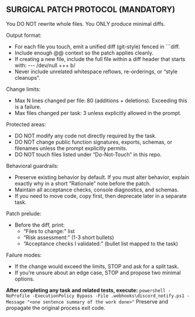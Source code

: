 ## SURGICAL PATCH PROTOCOL (MANDATORY)

You DO NOT rewrite whole files. You ONLY produce minimal diffs.

Output format:
- For each file you touch, emit a unified diff (git-style) fenced in ```diff.
- Include enough @@ context so the patch applies cleanly.
- If creating a new file, include the full file within a diff header that starts with: 
  --- /dev/null
  +++ b/<path>
- Never include unrelated whitespace reflows, re-orderings, or “style cleanups”.

Change limits:
- Max N lines changed per file: 80 (additions + deletions). Exceeding this is a failure.
- Max files changed per task: 3 unless explicitly allowed in the prompt.

Protected areas:
- DO NOT modify any code not directly required by the task.
- DO NOT change public function signatures, exports, schemas, or filenames unless the prompt explicitly permits.
- DO NOT touch files listed under “Do-Not-Touch” in this repo.

Behavioral guardrails:
- Preserve existing behavior by default. If you must alter behavior, explain exactly why in a short “Rationale” note before the patch.
- Maintain all acceptance checks, console diagnostics, and schemas.
- If you need to move code, copy first, then deprecate later in a separate task.

Patch prelude:
- Before the diff, print:
  - “Files to change:” list
  - “Risk assessment:” (1-3 short bullets)
  - “Acceptance checks I validated:” (bullet list mapped to the task)

Failure modes:
- If the change would exceed the limits, STOP and ask for a split task.
- If you’re unsure about an edge case, STOP and propose two minimal options.

**After completing any task and related tests, execute:**
`powershell -NoProfile -ExecutionPolicy Bypass -File .webhooks\discord_notify.ps1 -Message "<one sentence summary of the work done>"`
Preserve and propagate the original process exit code.

